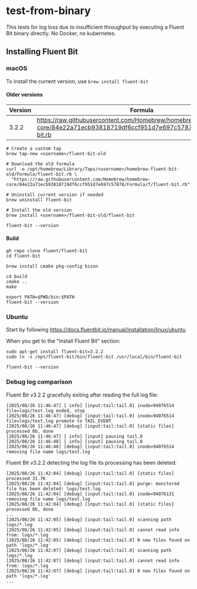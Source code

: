 # test-from-binary
This tests for log loss due to insufficient throughput by executing a Fluent Bit binary directly. No Docker, no kubernetes.

## Installing Fluent Bit
### macOS

To install the current version, use `brew install fluent-bit`

#### Older versions

Version | Formula
-|-
3.2.2 | https://raw.githubusercontent.com/Homebrew/homebrew-core/84e22a71ecb93818719df6ccf951d7e697c57878/Formula/f/fluent-bit.rb

```
# Create a custom tap
brew tap-new <username>/fluent-bit-old

# Download the old formula
curl -o /opt/homebrew/Library/Taps/<username>/homebrew-fluent-bit-old/Formula/fluent-bit.rb \
  "https://raw.githubusercontent.com/Homebrew/homebrew-core/84e22a71ecb93818719df6ccf951d7e697c57878/Formula/f/fluent-bit.rb"

# Uninstall current version if needed
brew uninstall fluent-bit

# Install the old version
brew install <username>/fluent-bit-old/fluent-bit

fluent-bit --version
```

#### Build

```
gh repo clone fluent/fluent-bit
cd fluent-bit

brew install cmake pkg-config bison

cd build
cmake ..
make

export PATH=$PWD/bin:$PATH
fluent-bit --version
```

### Ubuntu

Start by following https://docs.fluentbit.io/manual/installation/linux/ubuntu

When you get to the "Install Fluent Bit" section:

```
sudo apt-get install fluent-bit=3.2.2
sudo ln -s /opt/fluent-bit/bin/fluent-bit /usr/local/bin/fluent-bit

fluent-bit --version
```

### Debug log comparison

Fluent Bit v3.2.2 gracefully exiting after reading the full log file:
```
[2025/08/26 11:46:47] [ info] [input:tail:tail.0] inode=94076514 file=logs/test.log ended, stop
[2025/08/26 11:46:47] [debug] [input:tail:tail.0] inode=94076514 file=logs/test.log promote to TAIL_EVENT
[2025/08/26 11:46:47] [debug] [input:tail:tail.0] [static files] processed 0b, done
[2025/08/26 11:46:47] [ info] [input] pausing tail.0
[2025/08/26 11:46:48] [ info] [input] pausing tail.0
[2025/08/26 11:46:48] [debug] [input:tail:tail.0] inode=94076514 removing file name logs/test.log
```

Fluent Bit v3.2.2 detecting the log file its processing has been deleted:
```
[2025/08/26 11:42:04] [debug] [input:tail:tail.0] [static files] processed 31.7K
[2025/08/26 11:42:04] [debug] [input:tail:tail.0] purge: monitored file has been deleted: logs/test.log
[2025/08/26 11:42:04] [debug] [input:tail:tail.0] inode=94076131 removing file name logs/test.log
[2025/08/26 11:42:04] [debug] [input:tail:tail.0] [static files] processed 0b, done
...
[2025/08/26 11:42:05] [debug] [input:tail:tail.0] scanning path logs/*.log
[2025/08/26 11:42:05] [debug] [input:tail:tail.0] cannot read info from: logs/*.log
[2025/08/26 11:42:05] [debug] [input:tail:tail.0] 0 new files found on path 'logs/*.log'
[2025/08/26 11:42:07] [debug] [input:tail:tail.0] scanning path logs/*.log
[2025/08/26 11:42:07] [debug] [input:tail:tail.0] cannot read info from: logs/*.log
[2025/08/26 11:42:07] [debug] [input:tail:tail.0] 0 new files found on path 'logs/*.log'
...
```

